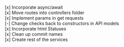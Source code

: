 [x] Incorporate async/await  
[x] Move routes into controllers folder  
[x] Implement params in get requests  
[-] Change checks back to constructors in API models  
[x] Incorporate html Statuses  
[x] Clean up commit names  
[x] Create rest of the services
